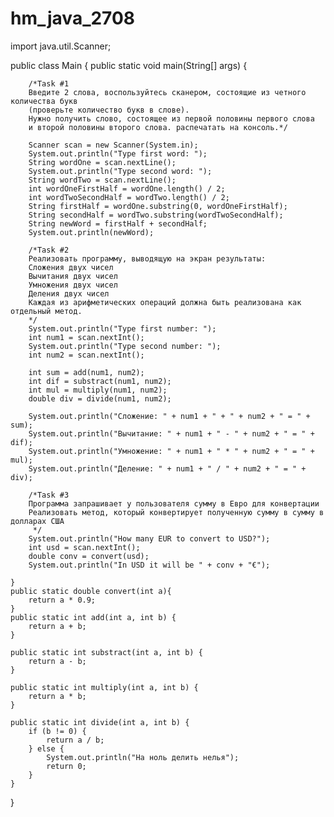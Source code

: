# hm_java_2708
import java.util.Scanner;

public class Main {
    public static void main(String[] args) {

        /*Task #1
        Введите 2 слова, воспользуйтесь сканером, состоящие из четного количества букв
        (проверьте количество букв в слове).
        Нужно получить слово, состоящее из первой половины первого слова
        и второй половины второго слова. распечатать на консоль.*/

        Scanner scan = new Scanner(System.in);
        System.out.println("Type first word: ");
        String wordOne = scan.nextLine();
        System.out.println("Type second word: ");
        String wordTwo = scan.nextLine();
        int wordOneFirstHalf = wordOne.length() / 2;
        int wordTwoSecondHalf = wordTwo.length() / 2;
        String firstHalf = wordOne.substring(0, wordOneFirstHalf);
        String secondHalf = wordTwo.substring(wordTwoSecondHalf);
        String newWord = firstHalf + secondHalf;
        System.out.println(newWord);

        /*Task #2
        Реализовать программу, выводящую на экран результаты:
        Сложения двух чисел
        Вычитания двух чисел
        Умножения двух чисел
        Деления двух чисел
        Каждая из арифметических операций должна быть реализована как отдельный метод.
        */
        System.out.println("Type first number: ");
        int num1 = scan.nextInt();
        System.out.println("Type second number: ");
        int num2 = scan.nextInt();

        int sum = add(num1, num2);
        int dif = substract(num1, num2);
        int mul = multiply(num1, num2);
        double div = divide(num1, num2);

        System.out.println("Сложение: " + num1 + " + " + num2 + " = " + sum);
        System.out.println("Вычитание: " + num1 + " - " + num2 + " = " + dif);
        System.out.println("Умножение: " + num1 + " * " + num2 + " = " + mul);
        System.out.println("Деление: " + num1 + " / " + num2 + " = " + div);

        /*Task #3
        Программа запрашивает у пользователя сумму в Евро для конвертации
        Реализовать метод, который конвертирует полученную сумму в сумму в долларах США
         */
        System.out.println("How many EUR to convert to USD?");
        int usd = scan.nextInt();
        double conv = convert(usd);
        System.out.println("In USD it will be " + conv + "€");

    }
    public static double convert(int a){
        return a * 0.9;
    }
    public static int add(int a, int b) {
        return a + b;
    }

    public static int substract(int a, int b) {
        return a - b;
    }

    public static int multiply(int a, int b) {
        return a * b;
    }

    public static int divide(int a, int b) {
        if (b != 0) {
            return a / b;
        } else {
            System.out.println("На ноль делить нелья");
            return 0;
        }
    }
}
